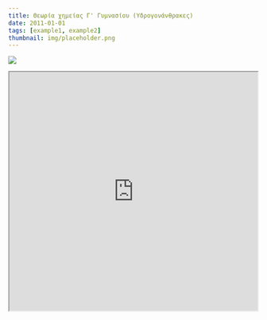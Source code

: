 ```yaml
---
title: Θεωρία χημείας Γ' Γυμνασίου (Υδρογονάνθρακες)
date: 2011-01-01
tags: [example1, example2]
thumbnail: img/placeholder.png
---
```

![](http://digitalschool.minedu.gov.gr/modules/ebook/show.php/DSGYM-C102/223/1628,5153/images/img3_2.jpg) 
<iframe height="480" src="https://docs.google.com/file/d/0B4T-U5-yEriSdms4SFdPbnpQSk0/preview" width="500"></iframe>
